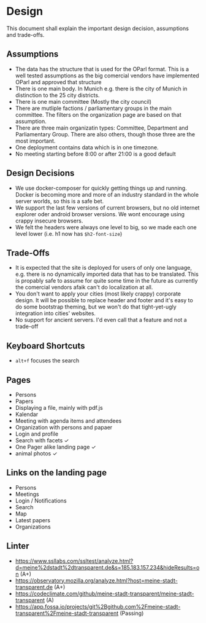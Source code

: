 # Design

This document shall explain the important design decision, assumptions and trade-offs.

## Assumptions

 * The data has the structure that is used for the OParl format. This is a well tested assumptions as the big comercial vendors have implemented OParl and approved that structure
 * There is one main body. In Munich e.g. there is the city of Munich in distinction to the 25 city districts.
 * There is one main committee (Mostly the city council)
 * There are mutliple factions / parliamentary groups in the main committee. The filters on the organization page are based on that assumption.
 * There are three main organizatin types: Committee, Department and Parliamentary Group. There are also others, though those three are the most important.
 * One deployment contains data which is in one timezone.
 * No meeting starting before 8:00 or after 21:00 is a good default

## Design Decisions
 * We use docker-composer for quickly getting things up and running. Docker is becoming more and more of an industry standard in the whole server worlds, so this is a safe bet.
 * We support the last few versions of current browsers, but no old internet explorer oder android browser versions. We wont encourage using crappy insecure browsers.
 * We felt the headers were always one level to big, so we made each one level lower (i.e. h1 now has `$h2-font-size`) 

## Trade-Offs 
 * It is expected that the site is deployed for users of only one language, e.g. there is no dynamically imported data that has to be translated. This is propably safe to assume for quite some time in the future as currently the comercial vendors afaik can't do localization at all.
 * You don't want to apply your cities (most likely crappy) corporate design. It will be possible to replace header and footer and it's easy to do some bootstrap theming, but we won't do that tight-yet-ugly integration into cities' websites.
 * No support for ancient servers. I'd even call that a feature and not a trade-off
 
## Keyboard Shortcuts
 * `alt+f` focuses the search 
 
## Pages
 * Persons 
 * Papers
 * Displaying a file, mainly with pdf.js
 * Kalendar
 * Meeting with agenda items and attendees 
 * Organization with persons and papaer
 * Login and profile
 * Search with facets ✓ 
 * One Pager alike landing page ✓ 
 * animal photos ✓

## Links on the landing page
 * Persons 
 * Meetings
 * Login / Notifications
 * Search
 * Map
 * Latest papers
 * Organizations

## Linter 
 * https://www.ssllabs.com/ssltest/analyze.html?d=meine%2dstadt%2dtransparent.de&s=185.183.157.234&hideResults=on (A+)
 * https://observatory.mozilla.org/analyze.html?host=meine-stadt-transparent.de (A+)
 * https://codeclimate.com/github/meine-stadt-transparent/meine-stadt-transparent (A)
 * https://app.fossa.io/projects/git%2Bgithub.com%2Fmeine-stadt-transparent%2Fmeine-stadt-transparent (Passing)


